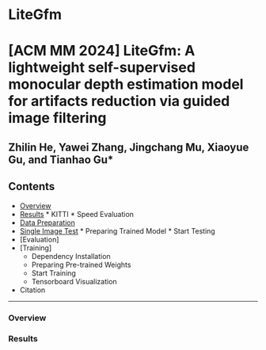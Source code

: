 # LiteGfm
[ACM MM 2024] LiteGfm: A lightweight self-supervised monocular depth estimation model for artifacts reduction via guided image filtering
===========================
Zhilin He, Yawei Zhang, Jingchang Mu, Xiaoyue Gu, and Tianhao Gu*
-----------
## Contents
* [Overview](#Overview)
* [Results](#Results)
      * KITTI
      * Speed Evaluation
* [Data Preparation](#文本)
* [Single Image Test](#标题)
      * Preparing Trained Model
      * Start Testing
* [Evaluation]
* [Training]
    * Dependency Installation
    * Preparing Pre-trained Weights
    * Start Training
    * Tensorboard Visualization
* Citation

-----------
### Overview



### Results
